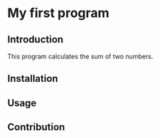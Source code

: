 # My first program

## Introduction
This program calculates the sum of two numbers.

## Installation

## Usage

## Contribution
